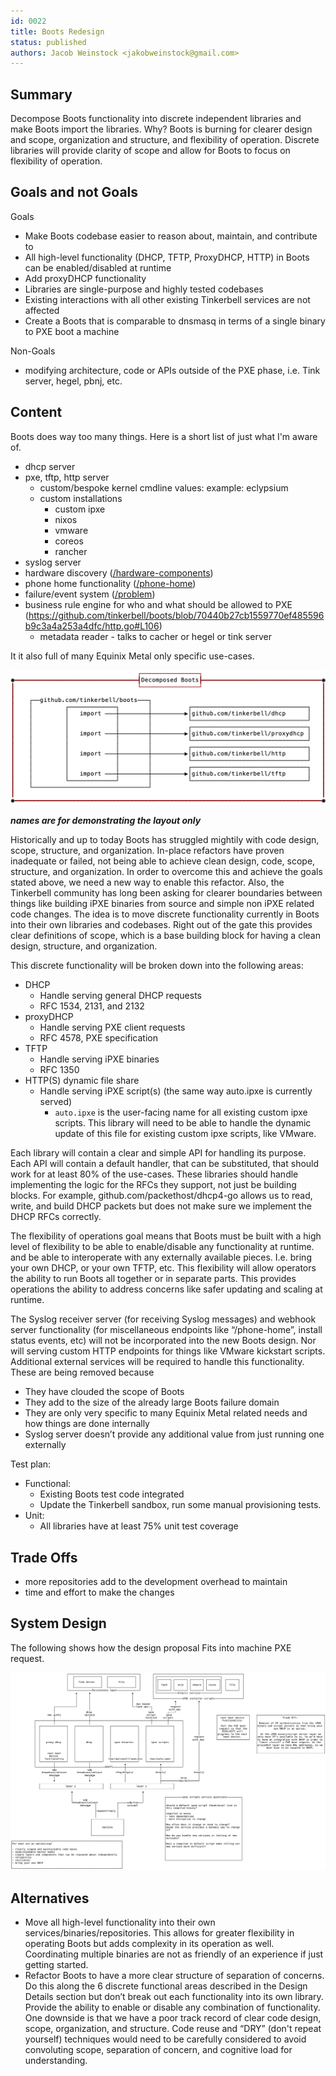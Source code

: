 ```yaml
---
id: 0022
title: Boots Redesign
status: published
authors: Jacob Weinstock <jakobweinstock@gmail.com>
---
```


## Summary

Decompose Boots functionality into discrete independent libraries and make Boots import the libraries.
Why? Boots is burning for clearer design and scope, organization and structure, and flexibility of operation.
Discrete libraries will provide clarity of scope and allow for Boots to focus on flexibility of operation.

## Goals and not Goals

Goals

- Make Boots codebase easier to reason about, maintain, and contribute to
- All high-level functionality (DHCP, TFTP, ProxyDHCP, HTTP)  in Boots can be enabled/disabled at runtime
- Add proxyDHCP functionality
- Libraries are single-purpose and highly tested codebases
- Existing interactions with all other existing Tinkerbell services are not affected
- Create a Boots that is comparable to dnsmasq in terms of a single binary to PXE boot a machine

Non-Goals

- modifying architecture, code or APIs outside of the PXE phase, i.e. Tink server, hegel, pbnj, etc.

## Content

Boots does way too many things.
Here is a short list of just what I'm aware of.

- dhcp server
- pxe, tftp, http server
  - custom/bespoke kernel cmdline values: example: eclypsium
  - custom installations
    - custom ipxe
    - nixos
    - vmware
    - coreos
    - rancher
- syslog server
- hardware discovery ([/hardware-components](https://github.com/tinkerbell/boots/blob/70440b27cb1559770ef485596b9c3a4a253a4dfc/http.go#L82))
- phone home functionality ([/phone-home](https://github.com/tinkerbell/boots/blob/70440b27cb1559770ef485596b9c3a4a253a4dfc/http.go#L69))
- failure/event system ([/problem](https://github.com/tinkerbell/boots/blob/70440b27cb1559770ef485596b9c3a4a253a4dfc/http.go#L71))
- business rule engine for who and what should be allowed to PXE (https://github.com/tinkerbell/boots/blob/70440b27cb1559770ef485596b9c3a4a253a4dfc/http.go#L106)
  - metadata reader - talks to cacher or hegel or tink server

It it also full of many Equinix Metal only specific use-cases.

![redesign](boots-redesign.png)

*__names are for demonstrating the layout only__*

Historically and up to today Boots has struggled mightily with code design, scope, structure, and organization.  In-place refactors have proven inadequate or failed, not being able to achieve clean design, code, scope, structure, and organization. In order to overcome this and achieve the goals stated above, we need a new way to enable this refactor. Also, the Tinkerbell community has long been asking for clearer boundaries between things like building iPXE binaries from source and simple non iPXE related code changes. The idea is to move discrete functionality currently in Boots into their own libraries and codebases. Right out of the gate this provides clear definitions of scope, which is a base building block for having a clean design, structure, and organization.

This discrete functionality will be broken down into the following areas:
- DHCP
  - Handle serving general DHCP requests
  - RFC  1534, 2131, and 2132
- proxyDHCP
  - Handle serving PXE client requests
  - RFC 4578, PXE specification
- TFTP
  - Handle serving iPXE binaries
  - RFC 1350
- HTTP(S) dynamic file share
  - Handle serving iPXE script(s) (the same way auto.ipxe is currently served)
    - `auto.ipxe` is the user-facing name for all existing custom ipxe scripts. This library will need to be able to handle the dynamic update of this file for existing custom ipxe scripts, like VMware.

Each library will contain a clear and simple API for handling its purpose. Each API will contain a default handler, that can be substituted, that should work for at least 80% of the use-cases. These libraries should handle implementing the logic for the RFCs they support, not just be building blocks. For example, github.com/packethost/dhcp4-go allows us to read, write, and build DHCP packets but does not make sure we implement the DHCP RFCs correctly.

The flexibility of operations goal means that Boots must be built with a high level of flexibility to be able to enable/disable any functionality at runtime. and be able to interoperate with any externally available pieces. I.e. bring your own DHCP, or your own TFTP, etc. This flexibility will allow operators the ability to run Boots all together or in separate parts.  This provides operations the ability to address concerns like safer updating and scaling at runtime. 

The Syslog receiver server (for receiving Syslog messages) and webhook server functionality (for miscellaneous endpoints like “/phone-home”, install status events, etc) will not be incorporated into the new Boots design. Nor will serving custom HTTP endpoints for things like VMware kickstart scripts. Additional external services will be required to handle this functionality. These are being removed because

- They have clouded the scope of Boots
- They add to the size of the already large Boots failure domain
- They are only very specific to many Equinix Metal related needs and how things are done internally
- Syslog server doesn’t provide any additional value from just running one externally

Test plan:

- Functional:
  - Existing Boots test code integrated
  - Update the Tinkerbell sandbox, run some manual provisioning tests.
- Unit:
  - All libraries have at least 75% unit test coverage

## Trade Offs

- more repositories add to the development overhead to maintain
- time and effort to make the changes

## System Design

The following shows how the design proposal Fits into machine PXE request.

![architecture](architecture.png)

## Alternatives

- Move all high-level functionality into their own services/binaries/repositories. This allows for greater flexibility in operating Boots but adds complexity in its operation as well. Coordinating multiple binaries are not as friendly of an experience if just getting started.
- Refactor Boots to have a more clear structure of separation of concerns.
Do this along the 6 discrete functional areas described in the Design Details section but don’t break out each functionality into its own library.
Provide the ability to enable or disable any combination of functionality.
One downside is that we have a poor track record of clear code design, scope, organization, and structure.
Code reuse and “DRY” (don't repeat yourself) techniques would need to be carefully considered to avoid convoluting scope, separation of concern, and cognitive load for understanding.
